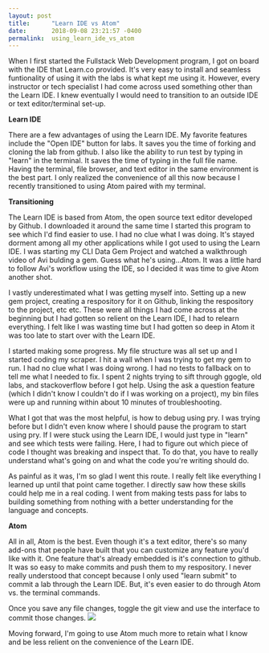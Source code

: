 ```yaml
---
layout: post
title:      "Learn IDE vs Atom"
date:       2018-09-08 23:21:57 -0400
permalink:  using_learn_ide_vs_atom
---
```



When I first started the Fullstack Web Development program, I got on board with the IDE that Learn.co provided.  It's very easy to install and seamless funtionality of using it with the labs is what kept me using it.  However, every instructor or tech specialist I had come across used something other than the Learn IDE.  I knew eventually I would need to transition to an outside IDE or text editor/terminal set-up.

**Learn IDE**

There are a few advantages of using the Learn IDE.  My favorite features include the "Open IDE" button for labs.  It saves you the time of forking and cloning the lab from github.  I also like the ability to run test by typing in "learn" in the terminal.  It saves the time of typing in the full file name.  Having the terminal, file browser, and text editor in the same environment is the best part.  I only realized the convenience of all this now because I recently transitioned to using Atom paired with my terminal.

**Transitioning**

The Learn IDE is based from Atom, the open source text editor developed by Github.  I downloaded it around the same time I started this program to see which I'd find easier to use.  I had no clue what I was doing.  It's stayed dorment among all my other applications while I got used to using the Learn IDE.  I was starting my CLI Data Gem Project and watched a walkthrough video of Avi bulding a gem.  Guess what he's using...Atom.  It was a little hard to follow Avi's workflow using the IDE, so I decided it was time to give Atom another shot.

I vastly underestimated what I was getting myself into.  Setting up a new gem project, creating a respository for it on Github, linking the respository to the project, etc etc. These were all things I had come across at the beginning but I had gotten so relient on the Learn IDE, I had to relearn everything.  I felt like I was wasting time but I had gotten so deep in Atom it was too late to start over with the Learn IDE.

I started making some progress. My file structure was all set up and I started coding my scraper.  I hit a wall when I was trying to get my gem to run.  I had no clue what I was doing wrong.  I had no tests to fallback on to tell me what I needed to fix.  I spent 2 nights trying to sift through ggogle, old labs, and stackoverflow before I got help.  Using the ask a question feature (which I didn't know I couldn't do if I was working on a project), my bin files were up and running within about 10 minutes of troubleshooting.

What I got that was the most helpful, is how to debug using pry.  I was trying before but I didn't even know where I should pause the program to start using pry.  If I were stuck using the Learn IDE, I would just type in "learn" and see which tests were failing.  Here, I had to figure out which piece of code I thought was breaking and inspect that.  To do that, you have to really understand what's going on and what the code you're writing should do.

As painful as it was, I'm so glad I went this route.  I really felt like everything I learned up until that point came together.  I directly saw how these skills could help me in a real coding.  I went from making tests pass for labs to building something from nothing with a better understanding for the language and concepts.

**Atom**

All in all, Atom is the best.  Even though it's a text editor, there's so many add-ons that people have built that you can customize any feature you'd like with it.  One feature that's already embedded is it's connection to github.  It was so easy to make commits and push them to my respository.  I never really understood that concept because I only used "learn submit" to commit a lab through the Learn IDE.  But, it's even easier to do through Atom vs. the terminal commands.

Once you save any file changes, toggle the git view and use the interface to commit those changes.
![](http://blog.atom.io/img/posts/github-package-coauthor-amend.gif)

Moving forward, I'm going to use Atom much more to retain what I know and be less relient on the convenience of the Learn IDE.

